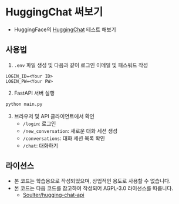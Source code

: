 # HuggingChat 써보기
- HuggingFace의 [HuggingChat](https://huggingface.co/chat/) 테스트 해보기

## 사용법
1. `.env` 파일 생성 및 다음과 같이 로그인 이메일 및 패스워드 작성
```
LOGIN_ID=<Your ID>
LOGIN_PW=<Your PW>
```
2. FastAPI 서버 실행
```bash
python main.py
```

3. 브라우저 및 API 클라이언트에서 확인
   - `/login`: 로그인
   - `/new_conversation`: 새로운 대화 세션 생성
   - `/conversations`: 대화 세션 목록 확인
   - `/chat`: 대화하기



## 라이선스
- 본 코드는 학습용으로 작성되었으며, 상업적인 용도로 사용할 수 없습니다.
- 본 코드는 다음 코드를 참고하여 작성되어 AGPL-3.0 라이선스를 따릅니다.
    - [Soulter/hugging-chat-api](https://github.com/Soulter/hugging-chat-api)